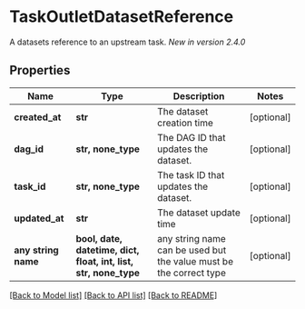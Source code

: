 # TaskOutletDatasetReference

A datasets reference to an upstream task.  *New in version 2.4.0* 

## Properties
Name | Type | Description | Notes
------------ | ------------- | ------------- | -------------
**created_at** | **str** | The dataset creation time | [optional] 
**dag_id** | **str, none_type** | The DAG ID that updates the dataset. | [optional] 
**task_id** | **str, none_type** | The task ID that updates the dataset. | [optional] 
**updated_at** | **str** | The dataset update time | [optional] 
**any string name** | **bool, date, datetime, dict, float, int, list, str, none_type** | any string name can be used but the value must be the correct type | [optional]

[[Back to Model list]](../README.md#documentation-for-models) [[Back to API list]](../README.md#documentation-for-api-endpoints) [[Back to README]](../README.md)


